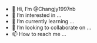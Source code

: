 - 👋 Hi, I’m @Changjy1997nb
- 👀 I’m interested in ...
- 🌱 I’m currently learning ...
- 💞️ I’m looking to collaborate on ...
- 📫 How to reach me ...

<!---
Changjy1997nb/Changjy1997nb is a ✨ special ✨ repository because its `README.md` (this file) appears on your GitHub profile.
You can click the Preview link to take a look at your changes.
--->
